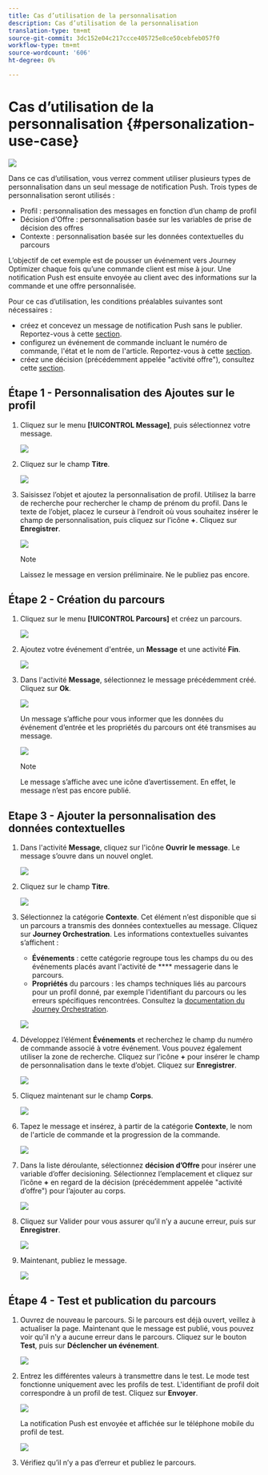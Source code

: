 ```yaml
---
title: Cas d’utilisation de la personnalisation
description: Cas d’utilisation de la personnalisation
translation-type: tm+mt
source-git-commit: 3dc152e04c217ccce405725e8ce50cebfeb057f0
workflow-type: tm+mt
source-wordcount: '606'
ht-degree: 0%

---
```



# Cas d’utilisation de la personnalisation {#personalization-use-case}

![](../assets/do-not-localize/badge.png)

Dans ce cas d’utilisation, vous verrez comment utiliser plusieurs types de personnalisation dans un seul message de notification Push. Trois types de personnalisation seront utilisés :

* Profil : personnalisation des messages en fonction d’un champ de profil
* Décision d&#39;Offre : personnalisation basée sur les variables de prise de décision des offres
* Contexte : personnalisation basée sur les données contextuelles du parcours

L’objectif de cet exemple est de pousser un événement vers Journey Optimizer chaque fois qu’une commande client est mise à jour. Une notification Push est ensuite envoyée au client avec des informations sur la commande et une offre personnalisée.

Pour ce cas d’utilisation, les conditions préalables suivantes sont nécessaires :

* créez et concevez un message de notification Push sans le publier. Reportez-vous à cette [section](../create-message.md).
* configurez un événement de commande incluant le numéro de commande, l&#39;état et le nom de l&#39;article. Reportez-vous à cette [section](../event/about-events.md).
* créez une décision (précédemment appelée &quot;activité offre&quot;), consultez cette [section](../offers/offer-activities/create-offer-activities.md).

## Étape 1 - Personnalisation des Ajoutes sur le profil

1. Cliquez sur le menu **[!UICONTROL Message]**, puis sélectionnez votre message.

   ![](assets/perso-uc.png)

1. Cliquez sur le champ **Titre**.

   ![](assets/perso-uc2.png)

1. Saisissez l’objet et ajoutez la personnalisation de profil. Utilisez la barre de recherche pour rechercher le champ de prénom du profil. Dans le texte de l’objet, placez le curseur à l’endroit où vous souhaitez insérer le champ de personnalisation, puis cliquez sur l’icône **+**. Cliquez sur **Enregistrer**.

   ![](assets/perso-uc3.png)

   >[!NOTE]
   >
   >Laissez le message en version préliminaire. Ne le publiez pas encore.

## Étape 2 - Création du parcours

1. Cliquez sur le menu **[!UICONTROL Parcours]** et créez un parcours.

   ![](assets/perso-uc4.png)

1. Ajoutez votre événement d&#39;entrée, un **Message** et une activité **Fin**.

   ![](assets/perso-uc5.png)

1. Dans l&#39;activité **Message**, sélectionnez le message précédemment créé. Cliquez sur **Ok**.

   ![](assets/perso-uc6.png)

   Un message s’affiche pour vous informer que les données du événement d’entrée et les propriétés du parcours ont été transmises au message.

   ![](assets/perso-uc7.png)

   >[!NOTE]
   >
   >Le message s’affiche avec une icône d’avertissement. En effet, le message n’est pas encore publié.

## Etape 3 - Ajouter la personnalisation des données contextuelles

1. Dans l&#39;activité **Message**, cliquez sur l&#39;icône **Ouvrir le message**. Le message s’ouvre dans un nouvel onglet.

   ![](assets/perso-uc8.png)

1. Cliquez sur le champ **Titre**.

   ![](assets/perso-uc9.png)

1. Sélectionnez la catégorie **Contexte**. Cet élément n’est disponible que si un parcours a transmis des données contextuelles au message. Cliquez sur **Journey Orchestration**. Les informations contextuelles suivantes s’affichent :

   * **Événements** : cette catégorie regroupe tous les champs du ou des événements placés avant l&#39;activité de  **** messagerie dans le parcours.
   * **Propriétés** du parcours : les champs techniques liés au parcours pour un profil donné, par exemple l&#39;identifiant du parcours ou les erreurs spécifiques rencontrées. Consultez la [documentation du Journey Orchestration](https://experienceleague.adobe.com/docs/journeys/using/building-advanced-conditions-journeys/syntax/journey-properties.html#building-advanced-conditions-journeys).

   ![](assets/perso-uc10.png)

1. Développez l’élément **Événements** et recherchez le champ du numéro de commande associé à votre événement. Vous pouvez également utiliser la zone de recherche. Cliquez sur l’icône **+** pour insérer le champ de personnalisation dans le texte d’objet. Cliquez sur **Enregistrer**.

   ![](assets/perso-uc11.png)

1. Cliquez maintenant sur le champ **Corps**.

   ![](assets/perso-uc12.png)

1. Tapez le message et insérez, à partir de la catégorie **Contexte**, le nom de l&#39;article de commande et la progression de la commande.

   ![](assets/perso-uc13.png)

1. Dans la liste déroulante, sélectionnez **décision d’Offre** pour insérer une variable d’offer decisioning. Sélectionnez l’emplacement et cliquez sur l’icône **+** en regard de la décision (précédemment appelée &quot;activité d’offre&quot;) pour l’ajouter au corps.

   ![](assets/perso-uc14.png)

1. Cliquez sur Valider pour vous assurer qu’il n’y a aucune erreur, puis sur **Enregistrer**.

   ![](assets/perso-uc15.png)

1. Maintenant, publiez le message.

   ![](assets/perso-uc16.png)

## Étape 4 - Test et publication du parcours

1. Ouvrez de nouveau le parcours. Si le parcours est déjà ouvert, veillez à actualiser la page. Maintenant que le message est publié, vous pouvez voir qu&#39;il n&#39;y a aucune erreur dans le parcours. Cliquez sur le bouton **Test**, puis sur **Déclencher un événement**.

   ![](assets/perso-uc17.png)

1. Entrez les différentes valeurs à transmettre dans le test. Le mode test fonctionne uniquement avec les profils de test. L&#39;identifiant de profil doit correspondre à un profil de test. Cliquez sur **Envoyer**.

   ![](assets/perso-uc18.png)

   La notification Push est envoyée et affichée sur le téléphone mobile du profil de test.

   ![](assets/perso-uc19.png)

1. Vérifiez qu’il n’y a pas d’erreur et publiez le parcours.

